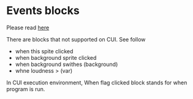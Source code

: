 # Events blocks

Please read [here](https://en.scratch-wiki.info/wiki/events_Blocks)

There are blocks that not supported on CUI. See follow

* when this spite clicked
* when background sprite clicked
* when background swithes (background)
* whne loudness > (var)


In CUI execution environment, When flag clicked block stands for when program is run.
